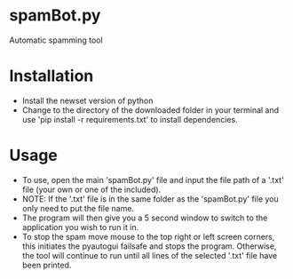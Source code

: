 # spamBot.py
Automatic spamming tool
# Installation
* Install the newset version of python
* Change to the directory of the downloaded folder in your terminal and use 'pip install -r requirements.txt' to install dependencies.
# Usage
* To use, open the main 'spamBot.py' file and input the file path of a '.txt' file (your own or one of the included).
* NOTE: If the '.txt' file is in the same folder as the 'spamBot.py' file you only need to put the file name.
* The program will then give you a 5 second window to switch to the application you wish to run it in.
* To stop the spam move mouse to the top right or left screen corners, this initiates the pyautogui failsafe and stops the program.
Otherwise, the tool will continue to run until all lines of the selected '.txt' file have been printed.

